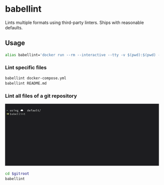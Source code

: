 # babellint

Lints multiple formats using third-party linters. Ships with reasonable defaults.

## Usage

```sh
alias babellint='docker run --rm --interactive --tty -v $(pwd):$(pwd) -w $(pwd) heussd/babellint:latest'
```

### Lint specific files

```sh
babellint docker-compose.yml
babellint README.md
```

### Lint all files of a git repository

![babellint working through all files of a git repository](babellint.gif)

```sh
cd $gitroot
babellint
```
